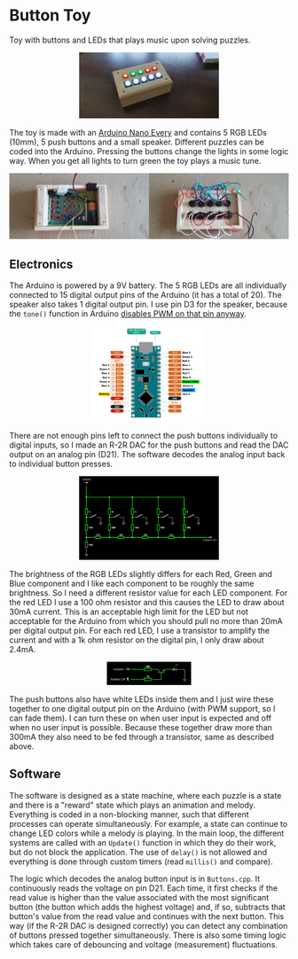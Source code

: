 # Button Toy
Toy with buttons and LEDs that plays music upon solving puzzles.

<p align="center"><img src="ButtonToy.jpg"  width="50%" height="50%"></p>

The toy is made with an [Arduino Nano Every](https://docs.arduino.cc/hardware/nano-every) and contains 5 RGB LEDs (10mm),
5 push buttons and a small speaker. Different puzzles can be coded into the Arduino. Pressing the buttons change the lights
in some logic way. When you get all lights to turn green the toy plays a music tune.

<p align="center"><img src="BoardInBox.jpg"  width="50%" height="50%"><img src="ButtonsAndLedsWiring.jpg"  width="50%" height="50%"></p>

## Electronics
The Arduino is powered by a 9V battery. The 5 RGB LEDs are all individually connected to 15 digital output pins of the Arduino
(it has a total of 20). The speaker also takes 1 digital output pin. I use pin D3 for the speaker, because the `tone()` function
in Arduino [disables PWM on that pin anyway](https://emalliab.wordpress.com/2022/01/23/arduino-nano-every-timers-and-pwm).

<p align="center"><img src="ArduinoPins.png"  width="40%" height="40%"></p>

There are not enough pins left to connect the push buttons individually to digital inputs, so I made an R-2R DAC for the
push buttons and read the DAC output on an analog pin (D21). The software decodes the analog input back to individual
button presses.

<p align="center"><img src="ButtonsWiring.png"  width="50%" height="50%"></p>

The brightness of the RGB LEDs slightly differs for each Red, Green and Blue component and I like each component to be roughly
the same brightness. So I need a different resistor value for each LED component. For the red LED I use a 100 ohm resistor and
this causes the LED to draw about 30mA current. This is an acceptable high limit for the LED but not acceptable for the Arduino
from which you should pull no more than 20mA per digital output pin. For each red LED, I use a transistor to amplify the current
and with a 1k ohm resistor on the digital pin, I only draw about 2.4mA.

<p align="center"><img src="LedsWiring.png"  width="30%" height="30%"></p>

The push buttons also have white LEDs inside them and I just wire these together to one digital output pin on the Arduino (with
PWM support, so I can fade them). I can turn these on when user input is expected and off when no user input is
possible. Because these together draw more than 300mA they also need to be fed through a transistor, same as described above.

## Software
The software is designed as a state machine, where each puzzle is a state and there is a "reward" state which plays an
animation and melody. Everything is coded in a non-blocking manner, such that different processes can operate simultaneously.
For example, a state can continue to change LED colors while a melody is playing. In the main loop, the different systems
are called with an `Update()` function in which they do their work, but do not block the application. The use of `delay()` is not
allowed and everything is done through custom timers (read `millis()` and compare).

The logic which decodes the analog button input is in `Buttons.cpp`. It continuously reads the voltage on pin D21.
Each time, it first checks if the read value is higher than the value associated with the most significant button (the button which adds the highest voltage) and,
if so, subtracts that button's value from the read value and continues with the next button. This way (if the R-2R DAC is designed correctly) you can detect any
combination of buttons pressed together simultaneously. There is also some timing logic which takes care of debouncing and voltage (measurement) fluctuations.
